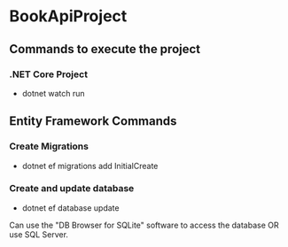 # BookApiProject

## Commands to execute the project

### .NET Core Project
- dotnet watch run


## Entity Framework Commands

### Create Migrations
- dotnet ef migrations add InitialCreate

### Create and update database
- dotnet ef database update

Can use the "DB Browser for SQLite" software to access the database OR use SQL Server.
